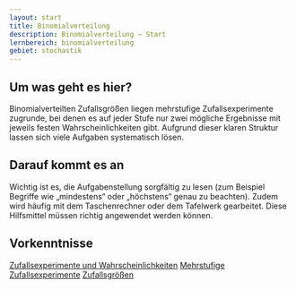 ```yaml
---
layout: start
title: Binomialverteilung
description: Binomialverteilung – Start
lernbereich: binomialverteilung
gebiet: stochastik
---
```


## Um was geht es hier?

Binomialverteilten Zufallsgrößen liegen mehrstufige Zufallsexperimente zugrunde, bei denen es auf jeder Stufe nur zwei mögliche Ergebnisse mit jeweils festen Wahrscheinlichkeiten gibt. Aufgrund dieser klaren Struktur lassen sich viele Aufgaben systematisch lösen.

## Darauf kommt es an

Wichtig ist es, die Aufgabenstellung sorgfältig zu lesen (zum Beispiel Begriffe wie „mindestens“ oder „höchstens“ genau zu beachten). Zudem wird häufig mit dem Taschenrechner oder dem Tafelwerk gearbeitet. Diese Hilfsmittel müssen richtig angewendet werden können.

## Vorkenntnisse

<a href="{{ '/lernbereiche/stochastik/zufallsexperimente-und-wahrscheinlichkeiten/start.html' | relative_url }}" class="link-button">Zufallsexperimente und Wahrscheinlichkeiten</a>
<a href="{{ '/lernbereiche/stochastik/mehrstufige-zufallsexperimente/start.html' | relative_url }}" class="link-button">Mehrstufige Zufallsexperimente</a>
<a href="{{ '/lernbereiche/stochastik/zufallsgroessen/start.html' | relative_url }}" class="link-button">Zufallsgrößen</a>
